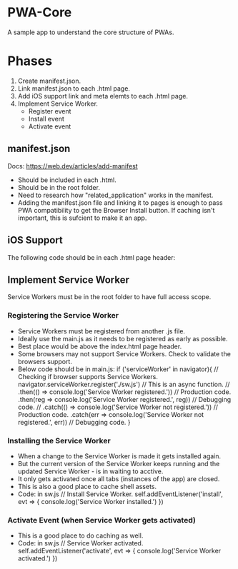 # PWA-Core
 A sample app to understand the core structure of PWAs.

# Phases
1. Create manifest.json.  
2. Link manifest.json to each .html page.
3. Add iOS support link and meta elemts to each .html page.
4. Implement Service Worker.
    - Register event
    - Install event
    - Activate event

## manifest.json
Docs: https://web.dev/articles/add-manifest 
- Should be included in each .html. 
- Should be in the root folder. 
- Need to research how "related_application" works in the manifest.
- Adding the manifest.json file and linking it to pages is enough to pass PWA compatibility to get the Browser Install button. If caching isn't important, this is sufcient to make it an app. 

## iOS Support
The following code should be in each .html page header:
<link rel="apple-touch-icon" href="./assets/app-images/apple-touch-icon.png">
<meta name="apple-mobile-web-app-status-bar" content="#FFE1C4">

## Implement Service Worker
Service Workers must be in the root folder to have full access scope.
### Registering the Service Worker
- Service Workers must be registered from another .js file. 
- Ideally use the main.js as it needs to be registered as early as possible. 
- Best place would be above the index.html page header.
- Some browsers may not support Service Workers. Check to validate the browsers support.
- Below code should be in main.js:
    if ('serviceWorker' in navigator){ // Checking if browser supports Service Workers.
        navigator.serviceWorker.register('./sw.js') // This is an async function.
            // .then(() => console.log('Service Worker registered.')) // Production code.
            .then(reg => console.log('Service Worker registered.', reg)) // Debugging code.
            // .catch(() => console.log('Service Worker not registered.')) // Production code.
            .catch(err => console.log('Service Worker not registered.', err)) // Debugging code.
    }
### Installing the Service Worker
- When a change to the Service Worker is made it gets installed again. 
- But the current version of the Service Worker keeps running and the updated Service Worker - is in waiting to acctive. 
- It only gets activated once all tabs (instances of the app) are closed. 
- This is also a good place to cache shell assets. 
- Code: in sw.js
// Install Service Worker.
self.addEventListener('install', evt => {
    console.log('Service Worker installed.')
})
### Activate Event (when Service Worker gets activated)
- This is a good place to do caching as well.
- Code: in sw.js
// Service Worker activated.
self.addEventListener('activate', evt => {
    console.log('Service Worker activated.')
})
